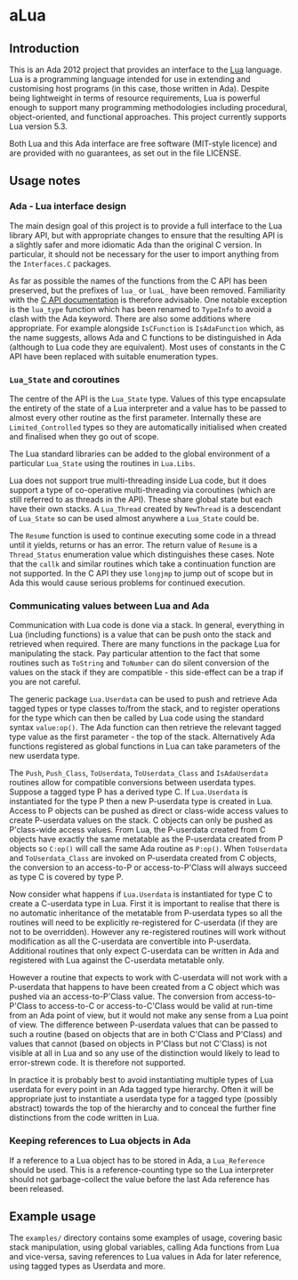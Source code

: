 # aLua

## Introduction

This is an Ada 2012 project that provides an interface to the
[Lua](http://www.lua.org) language. Lua is a programming language
intended for use in extending and customising host programs (in this
case, those written in Ada). Despite being lightweight in terms of
resource requirements, Lua is powerful enough to support many
programming methodologies including procedural, object-oriented, and
functional approaches. This project currently supports Lua version 5.3.

Both Lua and this Ada interface are free software (MIT-style licence)
and are provided with no guarantees, as set out in the file LICENSE.

## Usage notes

### Ada - Lua interface design

The main design goal of this project is to provide a full interface to
the Lua library API, but with appropriate changes to ensure that the
resulting API is a slightly safer and more idiomatic Ada than the
original C version. In particular, it should not be necessary for the
user to import anything from the `Interfaces.C` packages.

As far as possible the names of the functions from the C API has been
preserved, but the prefixes of `lua_` or `luaL_` have been removed.
Familiarity with the [C API
documentation](http://www.lua.org/manual/5.3/manual.html#4.8) is
therefore advisable. One notable exception is the `lua_type` function
which has been renamed to `TypeInfo` to avoid a clash with the Ada
keyword.  There are also some additions where appropriate. For example
alongside `IsCFunction` is `IsAdaFunction` which, as the name suggests,
allows Ada and C functions to be distinguished in Ada (although to Lua
code they are equivalent). Most uses of constants in the C API have been
replaced with suitable enumeration types.

### `Lua_State` and coroutines

The centre of the API is the `Lua_State` type. Values of this type
encapsulate the entirety of the state of a Lua interpreter and a value
has to be passed to almost every other routine as the first parameter.
Internally these are `Limited_Controlled` types so they are
automatically initialised when created and finalised when they go out
of scope.

The Lua standard libraries can be added to the global environment of a
particular `Lua_State` using the routines in `Lua.Libs`.

Lua does not support true multi-threading inside Lua code, but it does
support a type of co-operative multi-threading via coroutines (which
are still referred to as threads in the API). These share global state
but each have their own stacks. A `Lua_Thread` created by `NewThread`
is a descendant of `Lua_State` so can be used almost anywhere a
`Lua_State` could be.

The `Resume` function is used to continue executing some code in a
thread until it yields, returns or has an error. The return value of
`Resume` is a `Thread_Status` enumeration value which distinguishes
these cases. Note that the `callk` and similar routines which take a
continuation function are not supported. In the C API they use
`longjmp` to jump out of scope but in Ada this would cause serious
problems for continued execution.

### Communicating values between Lua and Ada

Communication with Lua code is done via a stack. In general, everything
in Lua (including functions) is a value that can be push onto the stack
and retrieved when required. There are many functions in the package
Lua for manipulating the stack. Pay particular attention to the fact
that some routines such as `ToString` and `ToNumber` can do silent
conversion of the values on the stack if they are compatible - this
side-effect can be a trap if you are not careful.

The generic package `Lua.Userdata` can be used to push and retrieve Ada
tagged types or type classes to/from the stack, and to register
operations for the type which can then be called by Lua code using the
standard syntax `value:op()`. The Ada function can then retrieve the
relevant tagged type value as the first parameter - the top of the
stack. Alternatively Ada functions registered as global functions in
Lua can take parameters of the new userdata type.

The `Push`, `Push_Class`, `ToUserdata`, `ToUserdata_Class` and
`IsAdaUserdata` routines allow for compatible conversions between
userdata types. Suppose a tagged type P has a derived type C. If
`Lua.Userdata` is instantiated for the type P then a new P-userdata
type is created in Lua. Access to P objects can be pushed as direct or
class-wide access values to create P-userdata values on the stack. C
objects can only be pushed as P'class-wide access values. From Lua, the
P-userdata created from C objects have exactly the same metatable as
the P-userdata created from P objects so `C:op()` will call the same
Ada routine as `P:op()`. When `ToUserdata` and `ToUserdata_Class` are
invoked on P-userdata created from C objects, the conversion to an
access-to-P or access-to-P'Class will always succeed as type C is
covered by type P.

Now consider what happens if `Lua.Userdata` is instantiated for type C
to create a C-userdata type in Lua. First it is important to realise
that there is no automatic inheritance of the metatable from P-userdata
types so all the routines will need to be explicitly re-registered for
C-userdata (if they are not to be overridden). However any
re-registered routines will work without modification as all the
C-userdata are convertible into P-userdata. Additional routines that
only expect C-userdata can be written in Ada and registered with Lua
against the C-userdata metatable only.

However a routine that expects to work with C-userdata will not work
with a P-userdata that happens to have been created from a C object
which was pushed via an access-to-P'Class value. The conversion from
access-to-P'Class to access-to-C or access-to-C'Class would be valid at
run-time from an Ada point of view, but it would not make any sense
from a Lua point of view. The difference between P-userdata values that
can be passed to such a routine (based on objects that are in both
C'Class and P'Class) and values that cannot (based on objects in
P'Class but not C'Class) is not visible at all in Lua and so any use of
the distinction would likely to lead to error-strewn code. It is
therefore not supported.

In practice it is probably best to avoid instantiating multiple types
of Lua userdata for every point in an Ada tagged type hierarchy. Often
it will be appropriate just to instantiate a userdata type for a tagged
type (possibly abstract) towards the top of the hierarchy and to
conceal the further fine distinctions from the code written in Lua.

### Keeping references to Lua objects in Ada

If a reference to a Lua object has to be stored in Ada, a
`Lua_Reference` should be used. This is a reference-counting type so the
Lua interpreter should not garbage-collect the value before the last Ada
reference has been released.

## Example usage

The `examples/` directory contains some examples of usage, covering
basic stack manipulation, using global variables, calling Ada functions
from Lua and vice-versa, saving references to Lua values in Ada for
later reference, using tagged types as Userdata and more.
